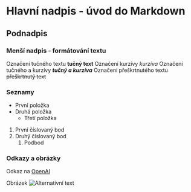 # Hlavní nadpis - úvod do Markdown

## Podnadpis

### Menší nadpis - formátování textu

Označení tučného textu **tučný text**
Označení kurzívy *kurzíva*
Označení tučného a kurzívy **_tučný a kurzíva_**
Označení přeškrtnutého textu ~~přeškrtnutý text~~

### Seznamy

- První položka
- Druhá položka
  - Třetí položka

1. První číslovaný bod
2. Druhý číslovaný bod
   1. Podbod

### Odkazy a obrázky

Odkaz na [OpenAI](https://www.openai.com)

Obrázek ![Alternativní text](https://images.app.goo.gl/3iDqgTh33fkj54Ws7)
